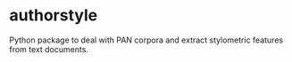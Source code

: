 # authorstyle
Python package to deal with PAN corpora and extract stylometric features from text documents.
